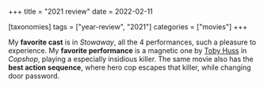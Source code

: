 +++
title = "2021 review"
date = 2022-02-11

[taxonomies]
tags = ["year-review", "2021"]
categories = ["movies"]
+++

My **favorite cast** is in *Stowaway*,
all the 4 performances,
such a pleasure to experience.
My **favorite performance** is a magnetic one by [Toby Huss] in _Copshop_,
playing a especially insidious killer.
The same movie also has the __best action sequence__,
where hero cop escapes that killer, while changing door password.

[Toby Huss]: https://en.wikipedia.org/wiki/Toby_Huss

